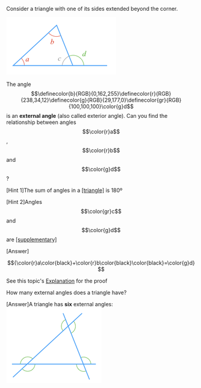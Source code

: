 Consider a triangle with one of its sides extended beyond the corner.

![](./fig.png)

The angle $$\definecolor{b}{RGB}{0,162,255}\definecolor{r}{RGB}{238,34,12}\definecolor{g}{RGB}{29,177,0}\definecolor{gr}{RGB}{100,100,100}\color{g}d$$ is an **external angle** (also called exterior angle). Can you find the relationship between angles $$\color{r}a$$, $$\color{r}b$$ and $$\color{g}d$$?

<hint>[Hint 1]The sum of angles in a [[triangle]]((qr,'Math/Geometry_1/Triangles/base/AngleSum',#00A89D)) is 180º</hint>

<hint>[Hint 2]Angles $$\color{gr}c$$ and $$\color{g}d$$ are [[supplementary]]((qr,'Math/Geometry_1/AngleGroups/base/Supplementary',#00A89D))</hint>

<hintLow>[Answer]

<!-- $$\bbox[20px,border:1px solid red]{\color{r}a\color{black}+\color{r}b\color{black}\color{black}=\color{g}d}$$
 -->

$${\color{r}a\color{black}+\color{r}b\color{black}\color{black}=\color{g}d}$$

See this topic's [Explanation](/content/Math/Geometry_1/ExternalAngles/explanation/base) for the proof</hintLow>

How many external angles does a triangle have?

<hintLow>[Answer]A triangle has **six** external angles: ![](./all.png)</hintLow>
